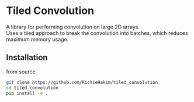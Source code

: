 # Tiled Convolution
A library for performing convolution on large 2D arrays. \
Uses a tiled approach to break the convolution into batches, which reduces maximum memory usage.

## Installation
from source
```bash
git clone https://github.com/RichieHakim/tiled_convolution
cd tiled_convolution
pip install -e .
```